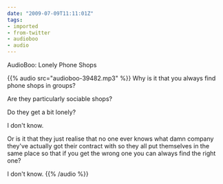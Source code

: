 ```yaml
---
date: "2009-07-09T11:11:01Z"
tags:
- imported
- from-twitter
- audioboo
- audio
---
```

AudioBoo: Lonely Phone Shops

{{% audio src="audioboo-39482.mp3" %}}
Why is it that you always find phone shops in groups?

Are they particularly sociable shops?

Do they get a bit lonely?

I don't know.

Or is it that they just realise that no one ever knows what damn company they've actually got their contract with so they all put themselves in the same place so that if you get the wrong one you can always find the right one?

I don't know.
{{% /audio %}}
